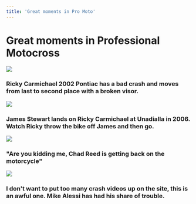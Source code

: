 ```yaml
---
title: 'Great moments in Pro Moto'
---
```


# Great moments in Professional Motocross

![](https://youtu.be/MIKv-g6T2og)
### Ricky Carmichael 2002 Pontiac has a bad crash and moves from last to second place with a broken visor.

![](https://youtu.be/Mk3y2IhI7QA)  
### James Stewart lands on Ricky Carmichael at Unadialla in 2006.  Watch Ricky throw the bike off James and then go.

![](https://youtu.be/ZC4f9TCg4zw)
### "Are you kidding me, Chad Reed is getting back on the motorcycle"

![](https://youtu.be/PYSAApmCxVw)
### I don't want to put too many crash videos up on the site, this is an awful one.  Mike Alessi has had his share of trouble.
